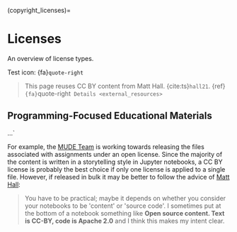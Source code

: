 (copyright_licenses)=
# Licenses

An overview of license types.

Test icon: {fa}`quote-right`

> This page reuses CC BY content from Matt Hall. {cite:ts}`hall21`. {ref}` {fa}`quote-right` Details <external_resources>`

## Programming-Focused Educational Materials

...`

For example, the [MUDE Team](https://mude.citg.tudelft.nl) is working towards releasing the files associated with assignments under an open license. Since the majority of the content is written in a storytelling style in Jupyter notebooks, a CC BY license is probably the best choice if only one license is applied to a single file. However, if released in bulk it may be better to follow the advice of [Matt Hall](https://agilescientific.com/blog/2021/2/17/which-open-licence-should-i-choose):

> You have to be practical; maybe it depends on whether you consider your notebooks to be 'content' or 'source code'. I sometimes put at the bottom of a notebook something like **Open source content. Text is CC-BY, code is Apache 2.0** and I think this makes my intent clear.